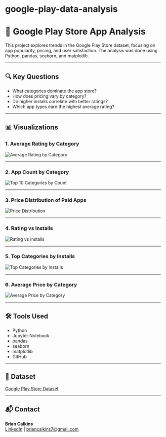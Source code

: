 # google-play-data-analysis

# 📱 Google Play Store App Analysis

This project explores trends in the Google Play Store dataset, focusing on app popularity, pricing, and user satisfaction. The analysis was done using Python, pandas, seaborn, and matplotlib.

---

## 🔍 Key Questions
- What categories dominate the app store?
- How does pricing vary by category?
- Do higher installs correlate with better ratings?
- Which app types earn the highest average rating?

---

## 📊 Visualizations

### 1. Average Rating by Category
![Average Rating by Category](https://github.com/twistedargyle/google-play-data-analysis/blob/main/1_distribution_of_app_ratings?raw=true)

---

### 2. App Count by Category
![Top 10 Categories by Count](link_to_your_image_2)

---

### 3. Price Distribution of Paid Apps
![Price Distribution](link_to_your_image_3)

---

### 4. Rating vs Installs
![Rating vs Installs](link_to_your_image_4)

---

### 5. Top Categories by Installs
![Top Categories by Installs](link_to_your_image_5)

---

### 6. Average Price by Category
![Average Price by Category](link_to_your_image_6)

---

## 🛠 Tools Used
- Python
- Jupyter Notebook
- pandas
- seaborn
- matplotlib
- GitHub

---

## 📂 Dataset
[Google Play Store Dataset](https://www.kaggle.com/datasets/lava18/google-play-store-apps)

---

## 📬 Contact
**Brian Calkins**  
[LinkedIn](https://www.linkedin.com/in/bcalkinsdatastylist/) | briancalkins7@gmail.com
